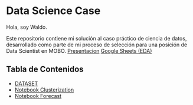 # Data Science Case

Hola, soy Waldo.

Este repositorio contiene mi solución al caso práctico de ciencia de datos, desarrollado como parte de mi proceso de selección para una posición de Data Scientist en MOBO. 
[Presentacion](https://docs.google.com/presentation/d/1jKmXFoSw9rHwoM0ei16f_zfhVlsA0-z2pla67G4ueJU/edit?usp=sharing)
[Google Sheets (EDA)](https://docs.google.com/spreadsheets/d/1YZRJAoq4LzXZecI8wTV99-uTkRJ8Kh4E8D1E_4VkXNk/edit?usp=sharing)

## Tabla de Contenidos 
- [DATASET](./dataset_ventas-2.csv)
- [Notebook Clusterization](./MOBO_Data_Science_Case_EDA.ipnb)
- [Notebook Forecast](./MOBO_Forecast.ipnb)
